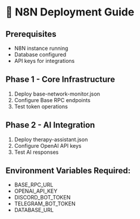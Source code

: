 # 🚀 N8N Deployment Guide

## Prerequisites
- N8N instance running
- Database configured
- API keys for integrations

## Phase 1 - Core Infrastructure
1. Deploy base-network-monitor.json
2. Configure Base RPC endpoints
3. Test token operations

## Phase 2 - AI Integration  
1. Deploy therapy-assistant.json
2. Configure OpenAI API keys
3. Test AI responses

## Environment Variables Required:
- BASE_RPC_URL
- OPENAI_API_KEY
- DISCORD_BOT_TOKEN
- TELEGRAM_BOT_TOKEN
- DATABASE_URL
